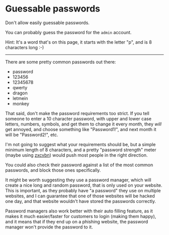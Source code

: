# Guessable passwords

Don't allow easily guessable passwords.

You can probably guess the password for the `admin` account.

Hint: It's a word that's on this page, it starts with the letter "p", and is 8 characters long :-)

---

There are some pretty common passwords out there:

- password
- 123456
- 12345678
- qwerty
- dragon
- letmein
- monkey

That said, don't make the password requirements too strict. If you tell someone to enter a 10 character password, with upper and lower case letters, numbers, symbols, and get them to change it every month, they *will* get annoyed, and choose something like "Password1!", and next month it will be "Password2!", etc.

I'm not going to suggest what your requirements should be, but a simple minimum length of 8 characters, and a pretty "password strength" meter (maybe using [zxcvbn](https://github.com/dropbox/zxcvbn)) would push most people in the right direction.

You could also check their password against a list of the most common passwords, and block those ones specifically.

It might be worth suggesting they use a password manager, which will create a nice long and random password, that is only used on your website. This is important, as they probably have "a password" they use on multiple websites, and I can guarantee that one of those websites will be hacked one day, and that website wouldn't have stored the passwords correctly.

Password managers also work better with their auto filling feature, as it makes it much easier/faster for customers to login (making them happy), and it means that if they end up on a phishing website, the password manager won't provide the password to it.
